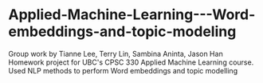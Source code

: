 # Applied-Machine-Learning---Word-embeddings-and-topic-modeling

Group work by Tianne Lee, Terry Lin, Sambina Aninta, Jason Han
Homework project for UBC's CPSC 330 Applied Machine Learning course. Used NLP methods to perform Word embeddings and topic modelling
